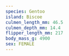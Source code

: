 ```yaml
---
species: Gentoo
island: Biscoe
culmen_length_mm: 46.5
culmen_depth_mm: 14.4
flipper_length_mm: 217
body_mass_g: 4900
sex: FEMALE
---
```

